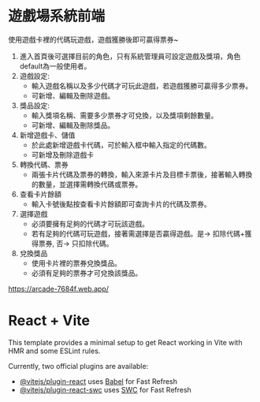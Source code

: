 
# 遊戲場系統前端

使用遊戲卡裡的代碼玩遊戲，遊戲獲勝後即可贏得票券~

1. 進入首頁後可選擇目前的角色，只有系統管理員可設定遊戲及獎項，角色default為一般使用者。
2. 遊戲設定:
	- 輸入遊戲名稱以及多少代碼才可玩此遊戲，若遊戲獲勝可贏得多少票券。
	- 可新增、編輯及刪除遊戲。
3. 獎品設定:
	- 輸入獎項名稱、需要多少票券才可兌換，以及獎項剩餘數量。
	- 可新增、編輯及刪除獎品。
4. 新增遊戲卡、儲值
	- 於此處新增遊戲卡代碼，可於輸入框中輸入指定的代碼數。
	- 可新增及刪除遊戲卡
5. 轉換代碼、票券
	- 兩張卡片代碼及票券的轉換，輸入來源卡片及目標卡票後，接著輸入轉換的數量，並選擇需轉換代碼或票券。
6. 查看卡片餘額
	- 輸入卡號後點按查看卡片餘額即可查詢卡片的代碼及票券。
7. 選擇遊戲
	- 必須要擁有足夠的代碼才可玩該遊戲。
	- 若有足夠的代碼可玩遊戲，接著需選擇是否贏得遊戲。是-> 扣除代碼+獲得票券, 否-> 只扣除代碼。
8. 兌換獎品
	- 使用卡片裡的票券兌換獎品。
	- 必須有足夠的票券才可兌換該獎品。


https://arcade-7684f.web.app/

# React + Vite

This template provides a minimal setup to get React working in Vite with HMR and some ESLint rules.

Currently, two official plugins are available:

- [@vitejs/plugin-react](https://github.com/vitejs/vite-plugin-react/blob/main/packages/plugin-react/README.md) uses [Babel](https://babeljs.io/) for Fast Refresh
- [@vitejs/plugin-react-swc](https://github.com/vitejs/vite-plugin-react-swc) uses [SWC](https://swc.rs/) for Fast Refresh





